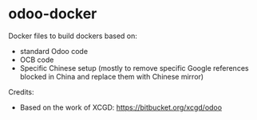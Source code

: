 # odoo-docker
Docker files to build dockers based on:
* standard Odoo code
* OCB code
* Specific Chinese setup (mostly to remove specific Google references blocked in China and replace them with Chinese mirror)

Credits:
* Based on the work of XCGD: https://bitbucket.org/xcgd/odoo

